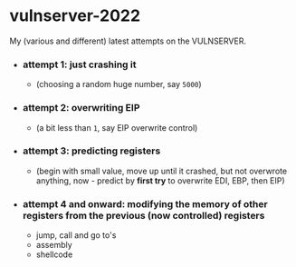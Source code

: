 # vulnserver-2022
My (various and different) latest attempts on the VULNSERVER.

- ### attempt 1: just crashing it
  -  (choosing a random huge number, say `5000`)

- ### attempt 2: overwriting EIP
  -  (a bit less than `1`, say EIP overwrite control)

- ### attempt 3: predicting registers
  - (begin with small value, move up until it crashed, but not overwrote anything, now - predict by **first try** to overwrite EDI, EBP, then EIP)


- ### attempt 4 and onward: modifying the memory of other registers from the previous (now controlled) registers
  - jump, call and go to's
  - assembly
  - shellcode




